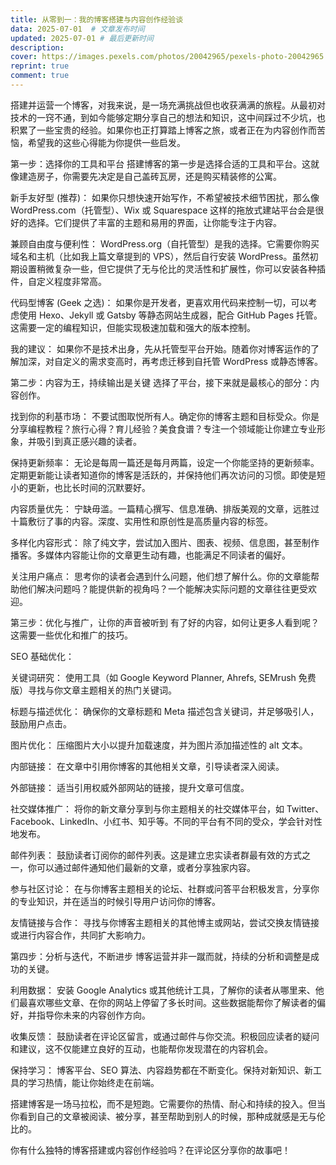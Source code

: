 ```yaml
---
title: 从零到一：我的博客搭建与内容创作经验谈
data: 2025-07-01  # 文章发布时间
updated: 2025-07-01 # 最后更新时间
description: 
cover: https://images.pexels.com/photos/20042965/pexels-photo-20042965.jpeg
reprint: true
comment: true
---
```

搭建并运营一个博客，对我来说，是一场充满挑战但也收获满满的旅程。从最初对技术的一窍不通，到如今能够定期分享自己的想法和知识，这中间踩过不少坑，也积累了一些宝贵的经验。如果你也正打算踏上博客之旅，或者正在为内容创作而苦恼，希望我的这些心得能为你提供一些启发。

第一步：选择你的工具和平台
搭建博客的第一步是选择合适的工具和平台。这就像建造房子，你需要先决定是自己盖砖瓦房，还是购买精装修的公寓。

新手友好型 (推荐)： 如果你只想快速开始写作，不希望被技术细节困扰，那么像 WordPress.com（托管型）、Wix 或 Squarespace 这样的拖放式建站平台会是很好的选择。它们提供了丰富的主题和易用的界面，让你能专注于内容。

兼顾自由度与便利性： WordPress.org（自托管型）是我的选择。它需要你购买域名和主机（比如我上篇文章提到的 VPS），然后自行安装 WordPress。虽然初期设置稍微复杂一些，但它提供了无与伦比的灵活性和扩展性，你可以安装各种插件，自定义程度非常高。

代码型博客 (Geek 之选)： 如果你是开发者，更喜欢用代码来控制一切，可以考虑使用 Hexo、Jekyll 或 Gatsby 等静态网站生成器，配合 GitHub Pages 托管。这需要一定的编程知识，但能实现极速加载和强大的版本控制。

我的建议： 如果你不是技术出身，先从托管型平台开始。随着你对博客运作的了解加深，对自定义的需求变高时，再考虑迁移到自托管 WordPress 或静态博客。

第二步：内容为王，持续输出是关键
选择了平台，接下来就是最核心的部分：内容创作。

找到你的利基市场： 不要试图取悦所有人。确定你的博客主题和目标受众。你是分享编程教程？旅行心得？育儿经验？美食食谱？专注一个领域能让你建立专业形象，并吸引到真正感兴趣的读者。

保持更新频率： 无论是每周一篇还是每月两篇，设定一个你能坚持的更新频率。定期更新能让读者知道你的博客是活跃的，并保持他们再次访问的习惯。即使是短小的更新，也比长时间的沉默要好。

内容质量优先： 宁缺毋滥。一篇精心撰写、信息准确、排版美观的文章，远胜过十篇敷衍了事的内容。深度、实用性和原创性是高质量内容的标签。

多样化内容形式： 除了纯文字，尝试加入图片、图表、视频、信息图，甚至制作播客。多媒体内容能让你的文章更生动有趣，也能满足不同读者的偏好。

关注用户痛点： 思考你的读者会遇到什么问题，他们想了解什么。你的文章能帮助他们解决问题吗？能提供新的视角吗？一个能解决实际问题的文章往往更受欢迎。

第三步：优化与推广，让你的声音被听到
有了好的内容，如何让更多人看到呢？这需要一些优化和推广的技巧。

SEO 基础优化：

关键词研究： 使用工具（如 Google Keyword Planner, Ahrefs, SEMrush 免费版）寻找与你文章主题相关的热门关键词。

标题与描述优化： 确保你的文章标题和 Meta 描述包含关键词，并足够吸引人，鼓励用户点击。

图片优化： 压缩图片大小以提升加载速度，并为图片添加描述性的 alt 文本。

内部链接： 在文章中引用你博客的其他相关文章，引导读者深入阅读。

外部链接： 适当引用权威外部网站的链接，提升文章可信度。

社交媒体推广： 将你的新文章分享到与你主题相关的社交媒体平台，如 Twitter、Facebook、LinkedIn、小红书、知乎等。不同的平台有不同的受众，学会针对性地发布。

邮件列表： 鼓励读者订阅你的邮件列表。这是建立忠实读者群最有效的方式之一，你可以通过邮件通知他们最新的文章，或者分享独家内容。

参与社区讨论： 在与你博客主题相关的论坛、社群或问答平台积极发言，分享你的专业知识，并在适当的时候引导用户访问你的博客。

友情链接与合作： 寻找与你博客主题相关的其他博主或网站，尝试交换友情链接或进行内容合作，共同扩大影响力。

第四步：分析与迭代，不断进步
博客运营并非一蹴而就，持续的分析和调整是成功的关键。

利用数据： 安装 Google Analytics 或其他统计工具，了解你的读者从哪里来、他们最喜欢哪些文章、在你的网站上停留了多长时间。这些数据能帮你了解读者的偏好，并指导你未来的内容创作方向。

收集反馈： 鼓励读者在评论区留言，或通过邮件与你交流。积极回应读者的疑问和建议，这不仅能建立良好的互动，也能帮你发现潜在的内容机会。

保持学习： 博客平台、SEO 算法、内容趋势都在不断变化。保持对新知识、新工具的学习热情，能让你始终走在前端。

搭建博客是一场马拉松，而不是短跑。它需要你的热情、耐心和持续的投入。但当你看到自己的文章被阅读、被分享，甚至帮助到别人的时候，那种成就感是无与伦比的。

你有什么独特的博客搭建或内容创作经验吗？在评论区分享你的故事吧！
